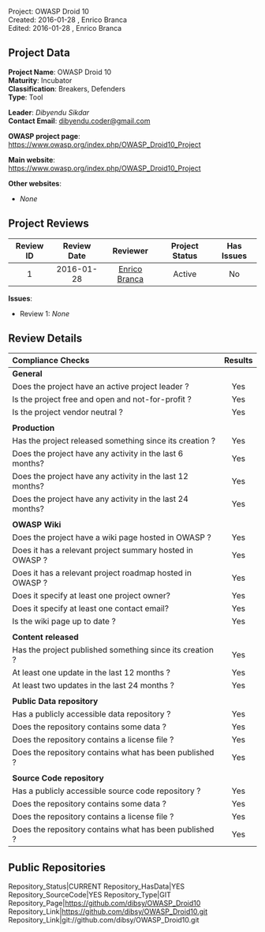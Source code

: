 Project:     OWASP Droid 10  
Created:     2016-01-28 , Enrico Branca  
Edited:      2016-01-28 , Enrico Branca  


[//]: # (BE SURE THERE ARE NO EMPTY LINES BEFORE 'Project')  
[//]: # (end each line of the metadata with TWO spaces before the newline)  
[//]: # (insert TWO blank lines after the metadata)  
[//]: # (<ADD YOUR TEXT STARTING FROM HERE>)  


## Project Data  

**Project Name**: OWASP Droid 10  
**Maturity**: Incubator  
**Classification**: Breakers, Defenders  
**Type**: Tool  

**Leader**: *Dibyendu Sikdar*  
**Contact Email**: <dibyendu.coder@gmail.com>  


**OWASP project page**:  
<https://www.owasp.org/index.php/OWASP_Droid10_Project>

**Main website**:  
<https://www.owasp.org/index.php/OWASP_Droid10_Project>

**Other websites**:  
- *None*

## Project Reviews  

| **Review ID** |   **Review Date**   |  **Reviewer**              |  **Project Status** |  **Has Issues**  |  
|:-------------:|:-------------------:|:--------------------------:|:-------------------:|:----------------:|  
| 1             | 2016-01-28          | [Enrico Branca][001]       |    Active           |     No           |  

[001]: ../lists/reviewers#enrico_branca

**Issues**:
- Review 1:  *None*


## Review Details  

|     **Compliance Checks**                                   |    **Results**     |
|:------------------------------------------------------------|:------------------:|
|     **General**                                             |                    |
| Does the project have an active project leader ?            |      Yes           |
| Is the project free and open and not-for-profit ?           |      Yes           |
| Is the project vendor neutral ?                             |      Yes           |
|                                                             |                    |
|     **Production**                                          |                    |
| Has the project released something since its creation ?     |      Yes           |
| Does the project have any activity in the last 6 months?    |      Yes           |
| Does the project have any activity in the last 12 months?   |      Yes           |
| Does the project have any activity in the last 24 months?   |      Yes           |
|                                                             |                    |
|     **OWASP Wiki**                                          |                    |
| Does the project have a wiki page hosted in OWASP ?         |      Yes           |
| Does it has a relevant project summary hosted in OWASP ?    |      Yes           |
| Does it has a relevant project roadmap hosted in OWASP ?    |      Yes           |
| Does it specify at least one project owner?                 |      Yes           |
| Does it specify at least one contact email?                 |      Yes           |
| Is the wiki page up to date ?                               |      Yes           |
|                                                             |                    |
|     **Content released**                                    |                    |
| Has the project published something since its creation ?    |      Yes           |
| At least one update in the last 12 months ?                 |      Yes           |
| At least two updates in the last 24 months ?                |      Yes           |
|                                                             |                    |
|     **Public Data repository**                              |                    |
| Has a publicly accessible data repository ?                 |      Yes           |
| Does the repository contains some data ?                    |      Yes           |
| Does the repository contains a license file ?               |      Yes           |
| Does the repository contains what has been published ?      |      Yes           |
|                                                             |                    |
|     **Source Code repository**                              |                    |
| Has a publicly accessible source code repository ?          |      Yes           |
| Does the repository contains some data ?                    |      Yes           |
| Does the repository contains a license file ?               |      Yes           |
| Does the repository contains what has been published ?      |      Yes           |



## Public Repositories  

Repository_Status|CURRENT
Repository_HasData|YES
Repository_SourceCode|YES
Repository_Type|GIT
Repository_Page|<https://github.com/dibsy/OWASP_Droid10>
Repository_Link|<https://github.com/dibsy/OWASP_Droid10.git>
Repository_Link|git://github.com/dibsy/OWASP_Droid10.git


[//]: # (<STOP HERE - do not write anything after this point !!! >)
